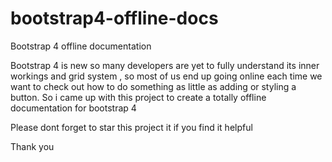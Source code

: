 # bootstrap4-offline-docs
Bootstrap 4 offline documentation

Bootstrap 4 is new so many developers are yet to fully understand its inner workings and grid system , so most of us end up going online each time we want to check out how to do something as little as adding or styling a button. So i came up with this project to create a totally offline documentation for bootstrap 4

Please dont forget to star this project it if you find it helpful

Thank you

